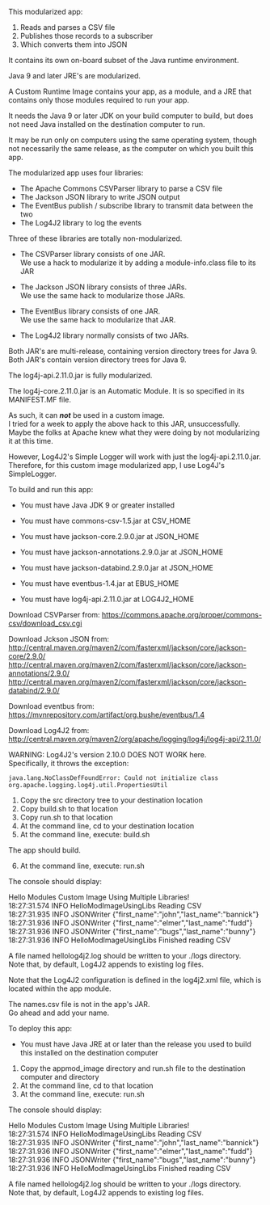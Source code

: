 This modularized app:

1. Reads and parses a CSV file
2. Publishes those records to a subscriber
3. Which converts them into JSON

It contains its own on-board subset of the Java runtime environment.

Java 9 and later JRE's are modularized.

A Custom Runtime Image contains your app, as a module, and a JRE that contains only those modules required to run your app.

It needs the Java 9 or later JDK on your build computer to build, but does not need Java installed on the destination computer to run.

It may be run only on computers using the same operating system, though not necessarily the same release, as the computer on which you built this app.

The modularized app uses four libraries:

- The Apache Commons CSVParser library to parse a CSV file
- The Jackson JSON library to write JSON output
- The EventBus publish / subscribe library to transmit data between the two
- The Log4J2 library to log the events

Three of these libraries are totally non-modularized.

- The CSVParser library consists of one JAR.  
  We use a hack to modularize it by adding a module-info.class file to its JAR  
  
- The Jackson JSON library consists of three JARs.  
  We use the same hack to modularize those JARs.
  
- The EventBus library consists of one JAR.  
  We use the same hack to modularize that JAR.
 
- The Log4J2 library normally consists of two JARs.

Both JAR's are multi-release, containing version directory trees for Java 9.
Both JAR's contain version directory trees for Java 9.

The log4j-api.2.11.0.jar is fully modularized.

The log4j-core.2.11.0.jar is an Automatic Module. 
It is so specified in its MANIFEST.MF file.

As such, it can ***not*** be used in a custom image.  
I tried for a week to apply the above hack to this JAR, unsuccessfully.  
Maybe the folks at Apache knew what they were doing by not modularizing it at this time.

However, Log4J2's Simple Logger will work with just the log4j-api.2.11.0.jar.  
Therefore, for this custom image modularized app, I use Log4J's SimpleLogger.

To build and run this app:

- You must have Java JDK 9 or greater installed  

- You must have commons-csv-1.5.jar at CSV_HOME
- You must have jackson-core.2.9.0.jar at JSON_HOME
- You must have jackson-annotations.2.9.0.jar at JSON_HOME
- You must have jackson-databind.2.9.0.jar at JSON_HOME
- You must have eventbus-1.4.jar at EBUS_HOME
- You must have log4j-api.2.11.0.jar at LOG4J2_HOME  


Download CSVParser from: 
https://commons.apache.org/proper/commons-csv/download_csv.cgi

Download Jckson JSON from:  
http://central.maven.org/maven2/com/fasterxml/jackson/core/jackson-core/2.9.0/  
http://central.maven.org/maven2/com/fasterxml/jackson/core/jackson-annotations/2.9.0/  
http://central.maven.org/maven2/com/fasterxml/jackson/core/jackson-databind/2.9.0/  

Download eventbus from: 
https://mvnrepository.com/artifact/org.bushe/eventbus/1.4

Download Log4J2 from:   
http://central.maven.org/maven2/org/apache/logging/log4j/log4j-api/2.11.0/  

WARNING: Log4J2's version 2.10.0 DOES NOT WORK here.  
Specifically, it throws the exception:
```
java.lang.NoClassDefFoundError: Could not initialize class org.apache.logging.log4j.util.PropertiesUtil
```
1. Copy the src directory tree to your destination location
2. Copy build.sh to that location
3. Copy run.sh to that location
4. At the command line, cd to your destination location
5. At the command line, execute: build.sh

The app should build.

6. At the command line, execute: run.sh

The console should display:

Hello Modules Custom Image Using Multiple Libraries!  
18:27:31.574 INFO HelloModImageUsingLibs Reading CSV  
18:27:31.935 INFO JSONWriter {"first_name":"john","last_name":"bannick"}  
18:27:31.936 INFO JSONWriter {"first_name":"elmer","last_name":"fudd"}  
18:27:31.936 INFO JSONWriter {"first_name":"bugs","last_name":"bunny"}  
18:27:31.936 INFO HelloModImageUsingLibs Finished reading CSV  

A file named hellolog4j2.log should be written to your ./logs directory.  
Note that, by default, Log4J2 appends to existing log files.

Note that the Log4J2 configuration is defined in the log4j2.xml file,
which is located within the app module.

The names.csv file is not in the app's JAR.  
Go ahead and add your name.

To deploy this app:

- You must have Java JRE at or later than the release you used to build this installed on the destination computer

1. Copy the appmod_image directory and run.sh file to the destination computer and directory
2. At the command line, cd to that location
2. At the command line, execute: run.sh

The console should display:

Hello Modules Custom Image Using Multiple Libraries!  
18:27:31.574 INFO HelloModImageUsingLibs Reading CSV  
18:27:31.935 INFO JSONWriter {"first_name":"john","last_name":"bannick"}  
18:27:31.936 INFO JSONWriter {"first_name":"elmer","last_name":"fudd"}  
18:27:31.936 INFO JSONWriter {"first_name":"bugs","last_name":"bunny"}  
18:27:31.936 INFO HelloModImageUsingLibs Finished reading CSV  

A file named hellolog4j2.log should be written to your ./logs directory.  
Note that, by default, Log4J2 appends to existing log files.

